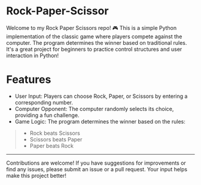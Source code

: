 # Rock-Paper-Scissor
Welcome to my Rock Paper Scissors repo! 🎮 This is a simple Python implementation of the classic game where players compete against the computer. The program determines the winner based on traditional rules. It's a great project for beginners to practice control structures and user interaction in Python!

# Features
* User Input: Players can choose Rock, Paper, or Scissors by entering a corresponding number.
* Computer Opponent: The computer randomly selects its choice, providing a fun challenge.
* Game Logic: The program determines the winner based on the rules:
> * Rock beats Scissors
> * Scissors beats Paper
> * Paper beats Rock

---
Contributions are welcome! If you have suggestions for improvements or find any issues, please submit an issue or a pull request. Your input helps make this project better!

